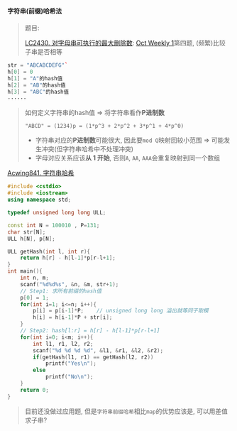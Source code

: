 #### 字符串(前缀)哈希法
> 题目: 
> 
> [LC2430. 对字母串可执行的最大删除数](https://leetcode.cn/problems/maximum-deletions-on-a-string/): [Oct Weekly 1](/record/Oct-Weekly-1.md)第四题, (频繁)比较子串是否相等

```CPP
str = "ABCABCDEFG"`
h[0] = 0
h[1] = "A"的hash值
h[2] = "AB"的hash值
h[3] = "ABC"的hash值
······
```

> 如何定义字符串的hash值 => 将字符串看作**P进制数**
> 
> `"ABCD" = (1234)p = (1*p^3 + 2*p^2 + 3*p^1 + 4*p^0)`
> 
> - 字符串对应的**P进制数**可能很大, 因此要`mod Q`映射回较小范围 => 可能发生冲突(但字符串哈希中不处理冲突)
> - 字母对应关系应该**从 1 开始**, 否则`A`, `AA`, `AAA`会重复映射到同一个数组

[Acwing841. 字符串哈希](https://www.acwing.com/problem/content/843/)
```CPP
#include <cstdio>
#include <iostream>
using namespace std;

typedef unsigned long long ULL;

const int N = 100010 , P=131;
char str[N];
ULL h[N], p[N];

ULL getHash(int l, int r){
    return h[r] - h[l-1]*p[r-l+1];
}
int main(){
    int n, m;
    scanf("%d%d%s", &n, &m, str+1);
    // Step1: 求所有前缀的hash值
    p[0] = 1;
    for(int i=1; i<=n; i++){
        p[i] = p[i-1]*P;    // unsigned long long 溢出就等同于取模
        h[i] = h[i-1]*P + str[i];
    }
    // Step2: hash[l:r] = h[r] - h[l-1]*p[r-l+1]
    for(int i=0; i<m; i++){
        int l1, r1, l2, r2;
        scanf("%d %d %d %d", &l1, &r1, &l2, &r2);
        if(getHash(l1, r1) == getHash(l2, r2))
            printf("Yes\n");
        else
            printf("No\n");
    }
    return 0;
}
```

> 目前还没做过应用题, 但是`字符串前缀哈希`相比`map`的优势应该是, 可以用差值求子串?